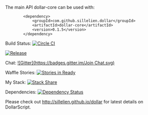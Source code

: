 The main API dollar-core can be used with:

```
        <dependency>
            <groupId>com.github.sillelien.dollar</groupId>
            <artifactId>dollar-core</artifactId>
            <version>0.1.5</version>
        </dependency>
```


Build Status: [![Circle CI](https://circleci.com/gh/sillelien/dollar.png?style=badge)](https://circleci.com/gh/sillelien/dollar)

[![Release](https://img.shields.io/github/release/sillelien/dollar.svg?label=maven)](https://jitpack.io/#sillelien/dollar)

Chat: [![Gitter](https://badges.gitter.im/Join Chat.svg)](https://gitter.im/sillelien/dollar?utm_source=badge&utm_medium=badge&utm_campaign=pr-badge)

Waffle Stories: [![Stories in Ready](https://badge.waffle.io/sillelien/dollar.png?label=ready&title=Ready)](https://waffle.io/sillelien/dollar)

My Stack: [![Stack Share](http://img.shields.io/badge/tech-stack-0690fa.svg?style=flat)](http://stackshare.io/sillelien/dollarscript-stack)

Dependencies: [![Dependency Status](https://www.versioneye.com/user/projects/54ae285534ff3e2204000002/badge.svg?style=flat)](https://www.versioneye.com/user/projects/54ae285534ff3e2204000002)

Please check out http://sillelien.github.io/dollar for latest details on DollarScript.

